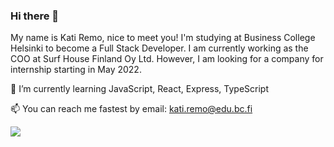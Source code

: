 ### Hi there 👋

<!--
**KatiRemo/KatiRemo** is a ✨ _special_ ✨ repository because its `README.md` (this file) appears on your GitHub profile.

Here are some ideas to get you started:

- 🔭 I’m currently working on ...
- 🌱 I’m currently learning ...
- 👯 I’m looking to collaborate on ...
- 🤔 I’m looking for help with ...
- 💬 Ask me about ...
- 📫 How to reach me: ...
- 😄 Pronouns: ...
- ⚡ Fun fact: ...
-->

My name is Kati Remo, nice to meet you! I'm studying at Business College Helsinki to become a Full Stack Developer. 
I am currently working as the COO at Surf House Finland Oy Ltd.
However, I am looking for a company for internship starting in May 2022.

🌱 I’m currently learning JavaScript, React, Express, TypeScript

📫 You can reach me fastest by email: kati.remo@edu.bc.fi

<img src="{https://img.shields.io/badge/LinkedIn-0077B5?style=for-the-badge&logo=linkedin&logoColor=white}" />

